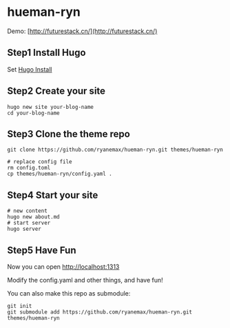 # hueman-ryn

Demo: [http://futurestack.cn/](http://futurestack.cn/)

## Step1 Install Hugo

Set [Hugo Install](http://www.gohugo.org/doc/overview/installing/)

## Step2 Create your site

```
hugo new site your-blog-name
cd your-blog-name
```

## Step3 Clone the theme repo

```
git clone https://github.com/ryanemax/hueman-ryn.git themes/hueman-ryn

# replace config file
rm config.toml
cp themes/hueman-ryn/config.yaml .
```

## Step4 Start your site

```
# new content
hugo new about.md
# start server
hugo server
```

## Step5 Have Fun

Now you can open [http://localhost:1313](http://localhost:1313)

Modify the config.yaml and other things, and have fun!

You can also make this repo as submodule:

```
git init
git submodule add https://github.com/ryanemax/hueman-ryn.git themes/hueman-ryn
``` 

